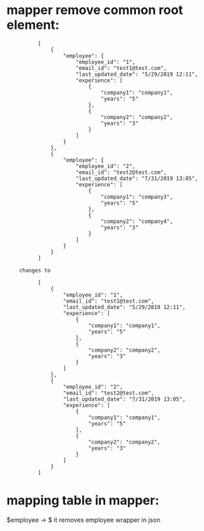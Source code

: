 mapper remove common root element:
====================================


              [
                  {
                      "employee": {
                          "employee_id": "1",
                          "email_id": "test1@test.com",
                          "last_updated_date": "5/29/2019 12:11",
                          "experience": [
                              {
                                  "company1": "company1",
                                  "years": "5"
                              },
                              {
                                  "company2": "company2",
                                  "years": "3"
                              }
                          ]
                      }
                  },
                  {
                      "employee": {
                          "employee_id": "2",
                          "email_id": "test2@test.com",
                          "last_updated_date": "7/31/2019 13:05",
                          "experience": [
                              {
                                  "company1": "company3",
                                  "years": "5"
                              },
                              {
                                  "company2": "company4",
                                  "years": "3"
                              }
                          ]
                      }
                  }
              ]

        changes to

              [
                  {
                      "employee_id": "1",
                      "email_id": "test1@test.com",
                      "last_updated_date": "5/29/2019 12:11",
                      "experience": [
                          {
                              "company1": "company1",
                              "years": "5"
                          },
                          {
                              "company2": "company2",
                              "years": "3"
                          }
                      ]
                  },
                  {
                      "employee_id": "2",
                      "email_id": "test2@test.com",
                      "last_updated_date": "7/31/2019 13:05",
                      "experience": [
                          {
                              "company1": "company1",
                              "years": "5"
                          },
                          {
                              "company2": "company2",
                              "years": "3"
                          }
                      ]
                  }
              ]

 

mapping table in mapper:
=======================

$employee -> $  it removes employee wrapper in json 


